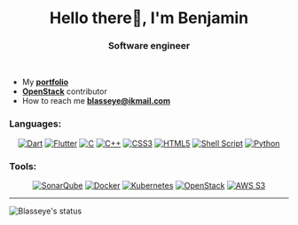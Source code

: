<h1 align="center">Hello there🖖, I'm Benjamin</h1>
<h3 align="center">Software engineer</h3>
<br>

- My **[portfolio](https://portfolio.blasseye.fr/)**
- **[OpenStack](https://www.openstack.org/blog/new-in-openstack-bobcat-horizon-team-introduces-time-based-one-time-password-totp-authentication-support/)** contributor 
- How to reach me **[blasseye@ikmail.com](blasseye@ikmail.com)**

<h3>Languages:</h3>

<div align="center" id="languages">
<a href="https://dart.dev/">
<img src="https://img.shields.io/badge/dart-%230175C2.svg?style=for-the-badge&logo=dart&logoColor=white" 
alt="Dart"/></a>
<a href="https://flutter.dev/">
<img src="https://img.shields.io/badge/Flutter-%2302569B.svg?style=for-the-badge&logo=Flutter&logoColor=white" 
alt="Flutter"/></a>
<a href="https://www.w3schools.com/c/">
<img src="https://img.shields.io/badge/c-%2300599C.svg?style=for-the-badge&logo=c&logoColor=white" 
alt="C"/></a>
<a href="https://www.w3schools.com/cpp/">
<img src="https://img.shields.io/badge/c++-%2300599C.svg?style=for-the-badge&logo=c%2B%2B&logoColor=white" 
alt="C++"/></a>
<a href="https://www.w3schools.com/css/">
<img src="https://img.shields.io/badge/css3-%231572B6.svg?style=for-the-badge&logo=css3&logoColor=white" 
alt="CSS3"/></a>
<a href="https://www.w3schools.com/html/">
<img src="https://img.shields.io/badge/html5-%23E34F26.svg?style=for-the-badge&logo=html5&logoColor=white"
alt="HTML5"/></a>
<a href="https://www.learnshell.org/">
<img src="https://img.shields.io/badge/shell_script-%23121011.svg?style=for-the-badge&logo=gnu-bash&logoColor=white"
alt="Shell Script"/></a>
<a href="https://www.w3schools.com/python/">
<img src="https://img.shields.io/badge/python-3670A0?style=for-the-badge&logo=python&logoColor=ffdd54"
alt="Python"/></a>
</div>

<h3>Tools:</h3>

<div align="center" id="tools">
<a href="https://www.sonarsource.com/">
<img src="https://img.shields.io/badge/SonarQube-black?style=for-the-badge&logo=sonarqube&logoColor=4E9BCD"
alt="SonarQube"/></a>
<a href="https://docs.docker.com/">
<img src="https://img.shields.io/badge/docker-%230db7ed.svg?style=for-the-badge&logo=docker&logoColor=white"
alt="Docker"/></a>
<a href="https://kubernetes.io/">
<img src="https://img.shields.io/badge/kubernetes-%23326ce5.svg?style=for-the-badge&logo=kubernetes&logoColor=white"
alt="Kubernetes"/></a>
<a href="https://www.openstack.org/">
<img src="https://img.shields.io/badge/Openstack-%23f01742.svg?style=for-the-badge&logo=openstack&logoColor=white"
alt="OpenStack"/></a>
<a href="https://aws.amazon.com/s3/">
<img src="https://img.shields.io/badge/AWS_S3-%23FF9900.svg?style=for-the-badge&logo=amazon-s3&logoColor=white"
alt="AWS S3"/></a>
</div>

---

![Blasseye's status](https://user-images.githubusercontent.com/81328619/213875785-400ae517-156b-4aca-a787-bac75d84c393.gif)
